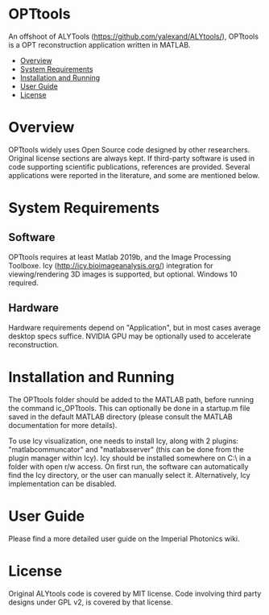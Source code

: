 # OPTtools

An offshoot of ALYTools (https://github.com/yalexand/ALYtools/), OPTtools is a OPT reconstruction application written in MATLAB.

- [Overview](#overview)
- [System Requirements](#system-requirements)
- [Installation and Running](#installation-and-running)
- [User Guide](#user-guide)
- [License](#license)

# Overview

OPTtools widely uses Open Source code designed by other researchers. Original license sections are always kept. If third-party software is used in code supporting scientific publications, references are provided.
Several applications were reported in the literature, and some are mentioned below.

# System Requirements

## Software
OPTtools requires at least Matlab 2019b, and the Image Processing Toolboxe. Icy (http://icy.bioimageanalysis.org/) integration for viewing/rendering 3D images is supported, but optional.
Windows 10 required.
## Hardware
Hardware requirements depend on "Application", but in most cases average desktop specs suffice. NVIDIA GPU may be optionally used to accelerate reconstruction.

# Installation and Running

The OPTtools folder should be added to the MATLAB path, before running the command ic_OPTtools. This can optionally be done in a startup.m file saved in the default MATLAB directory (please consult the MATLAB documentation for more details).

To use Icy visualization, one needs to install Icy, along with 2 plugins: "matlabcommuncator" and "matlabxserver" (this can be done from the plugin manager within Icy). Icy should be installed somewhere on C:\ in a folder with open r/w access.
On first run, the software can automatically find the Icy directory, or the user can manually select it. Alternatively, Icy implementation can be disabled.

# User Guide

Please find a more detailed user guide on the Imperial Photonics wiki.

# License
Original ALYtools code is covered by MIT license. Code involving third party designs under GPL v2, is covered by that license.
